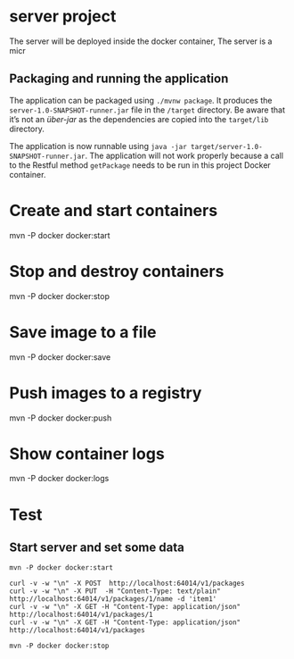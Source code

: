 # server project

The server will be deployed inside the docker container,
The server is a micr


## Packaging and running the application

The application can be packaged using `./mvnw package`.
It produces the `server-1.0-SNAPSHOT-runner.jar` file in the `/target` directory.
Be aware that it’s not an _über-jar_ as the dependencies are copied into the `target/lib` directory.

The application is now runnable using `java -jar target/server-1.0-SNAPSHOT-runner.jar`. 
The application will not work properly because a call to the Restful method `getPackage` needs to be run in this project Docker container.

# Create and start containers

mvn -P docker docker:start

# Stop and destroy containers

mvn -P docker docker:stop

# Save image to a file

mvn -P docker docker:save

# Push images to a registry

mvn -P docker docker:push

# Show container logs

mvn -P docker docker:logs

# Test

## Start server and set some data

    mvn -P docker docker:start

    curl -v -w "\n" -X POST  http://localhost:64014/v1/packages
    curl -v -w "\n" -X PUT  -H "Content-Type: text/plain"  http://localhost:64014/v1/packages/1/name -d 'item1'
    curl -v -w "\n" -X GET -H "Content-Type: application/json"  http://localhost:64014/v1/packages/1 
    curl -v -w "\n" -X GET -H "Content-Type: application/json"  http://localhost:64014/v1/packages

    mvn -P docker docker:stop
